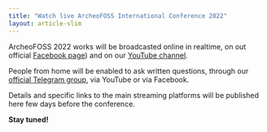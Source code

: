 ```yaml
---
title: "Watch live ArcheoFOSS International Conference 2022"
layout: article-slim
---
```


ArcheoFOSS 2022 works will be broadcasted online in realtime, on out official [Facebook page](https://www.facebook.com/archeofoss)) and on our [YouTube channel](https://www.youtube.com/channel/UCbGrp5XfIZO2Np3FJDa3MEg).

People from home will be enabled to ask written questions, through our [official Telegram group](https://t.me/ArcheoFOSS), via YouTube or via Facebook. 

Details and specific links to the main streaming platforms will be published here few days before the conference.

**Stay tuned!**